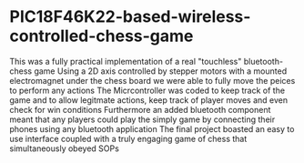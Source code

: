# PIC18F46K22-based-wireless-controlled-chess-game

This was a fully practical implementation of a real "touchless" bluetooth-chess game
Using a 2D axis controlled by stepper motors with a mounted electromagnet under the chess board we were able to fully move the peices to perform any actions
The Micrcontroller was coded to keep track of the game and to allow legitmate actions, keep track of player moves and even check for win conditions
Furthermore an added bluetooth component meant that any players could play the simply game by connecting their phones using any bluetooth application
The final project boasted an easy to use interface coupled with a truly engaging game of chess that simultaneously obeyed SOPs

